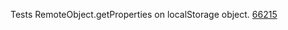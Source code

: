 Tests RemoteObject.getProperties on localStorage object. [66215](https://bugs.webkit.org/show_bug.cgi?id=66215)
